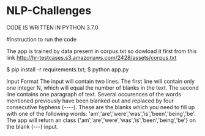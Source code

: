 # NLP-Challenges
CODE IS WRITTEN IN PYTHON 3.7.0


#instruction to run the code 


The app is trained by data present in corpus.txt so dowload it first from this link 
http://hr-testcases.s3.amazonaws.com/2428/assets/corpus.txt

$ pip install -r requirements.txt;
$ python app.py

Input Format 
The input will contain two lines. The first line will contain only one integer N, which will equal the number of blanks in the text. The second line contains one paragraph of text. Several occurences of the words mentioned previously have been blanked out and replaced by four consecutive hyphens (----). These are the blanks which you need to fill up with one of the following words: 'am','are','were','was','is','been','being','be'.
The app will return an class {'am','are','were','was','is','been','being','be'} on the blank (---) input.


